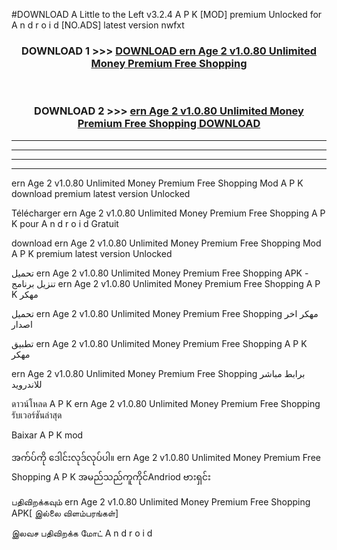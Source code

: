 #DOWNLOAD A Little to the Left v3.2.4 A P K [MOD] premium Unlocked for A n d r o i d [NO.ADS] latest version nwfxt 



<div align="center">

<h3>DOWNLOAD 1 >>> <a href="https://downloadmod1.web.app/?judul=ern Age 2 v1.0.80 Unlimited Money Premium Free Shopping ">DOWNLOAD ern Age 2 v1.0.80 Unlimited Money Premium Free Shopping </a></h3><br>

<h3>DOWNLOAD 2 >>> <a href="https://downloadmod1.web.app/?judul=ern Age 2 v1.0.80 Unlimited Money Premium Free Shopping ">ern Age 2 v1.0.80 Unlimited Money Premium Free Shopping  DOWNLOAD </a></h3>

</div>


----------------------------------------------------------

----------------------------------------------------------

----------------------------------------------------------

----------------------------------------------------------


ern Age 2 v1.0.80 Unlimited Money Premium Free Shopping  Mod A P K download premium latest version Unlocked

Télécharger ern Age 2 v1.0.80 Unlimited Money Premium Free Shopping  A P K pour A n d r o i d Gratuit

download ern Age 2 v1.0.80 Unlimited Money Premium Free Shopping  Mod A P K premium latest version Unlocked

تحميل ern Age 2 v1.0.80 Unlimited Money Premium Free Shopping  APK - تنزيل برنامج ern Age 2 v1.0.80 Unlimited Money Premium Free Shopping  A P K مهكر

تحميل ern Age 2 v1.0.80 Unlimited Money Premium Free Shopping  مهكر اخر اصدار

تطبيق ern Age 2 v1.0.80 Unlimited Money Premium Free Shopping  A P K مهكر

ern Age 2 v1.0.80 Unlimited Money Premium Free Shopping  برابط مباشر للاندرويد

ดาวน์โหลด A P K ern Age 2 v1.0.80 Unlimited Money Premium Free Shopping  รับเวอร์ชันล่าสุด

Baixar A P K mod

အက်ပ်ကို ဒေါင်းလုဒ်လုပ်ပါ။ ern Age 2 v1.0.80 Unlimited Money Premium Free Shopping  A P K အမည်သည်ကူကိုင်Andriod ဗားရှင်း

பதிவிறக்கவும் ern Age 2 v1.0.80 Unlimited Money Premium Free Shopping  APK[ இல்லை விளம்பரங்கள்] 
 
இலவச பதிவிறக்க மோட் A n d r o i d



